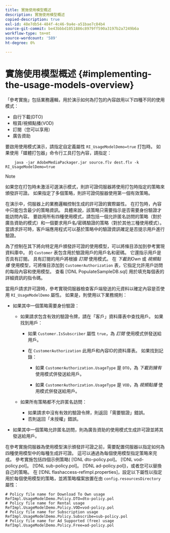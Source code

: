 ```yaml
---
title: 實施使用模型概述
description: 實施使用模型概述
copied-description: true
exl-id: 48e7db54-484f-4c46-9a4e-a51bae7c84b4
source-git-commit: be43bbbd1051886c8979ff590a3197b2a7249b6a
workflow-type: tm+mt
source-wordcount: '589'
ht-degree: 0%

---
```


# 實施使用模型概述 {#implementing-the-usage-models-overview}

「參考實施」包括業務邏輯，用於演示如何為打包的內容啟用以下四種不同的使用模式：

* 自行下載(DTO)
* 租賃/視頻點播(VOD)
* 訂閱（您可以享用）
* 廣告資助

要啟用使用模式演示，請指定自定義屬性 `RI_UsageModelDemo=true` 打包時。 如果使用「媒體打包器」命令行工具打包內容，請指定：

```
    java -jar AdobeMediaPackager.jar source.flv dest.flv -k RI_UsageModelDemo=true
```

>[!NOTE]
>
>如果您在打包時未激活可選演示模式，則許可證伺服器將使用打包時指定的策略來頒發許可證。 如果指定了多個策略，則許可證伺服器使用第一個有效策略。

在演示中，伺服器上的業務邏輯控制生成的許可證的實際屬性。 在打包時，內容中只能包含最少的策略資訊。 具體來說，該策略只需要指示是否需要身份驗證才能訪問內容。 要啟用所有四種使用模式，請包括一個允許匿名訪問的策略（對於廣告資助的模式）和一個要求用戶名/密碼驗證的策略（對於其他三種使用模式）。 當請求許可時，客戶端應用程式可以基於策略中的驗證資訊確定是否提示用戶進行驗證。

為了控制在其下將向特定用戶頒發許可證的使用模型，可以將條目添加到參考實現資料庫中。 的 `Customer` 表包含用於驗證用戶的用戶名和密碼。 它還指示用戶是否具有訂閱。 具有訂閱的用戶將根據 *訂閱* 使用模式。 在 *下載到Own* 或 *視頻點播* 使用模型，可將條目添加到 `CustomerAuthorization` 表，它指定允許用戶訪問的每段內容和使用模型。 查看 [!DNL PopulateSampleDB.sql] 用於填充每個表的詳細資訊的指令碼。

當用戶請求許可證時，參考實現伺服器檢查客戶端發送的元資料以確定內容是否使用 `RI_UsageModelDemo` 屬性。 如果是，則使用以下業務規則：

* 如果其中一個策略需要身份驗證：

   * 如果請求包含有效的驗證令牌，請在「客戶」資料庫表中查找用戶。 如果找到用戶：

      * 如果 `Customer.IsSubscriber` 屬性 `true`，為 *訂閱* 使用模式併發送給用戶。

      * 在 `CustomerAuthorization` 此用戶和內容ID的資料庫表。 如果找到記錄：

         * 如果 `CustomerAuthorization.UsageType` 是 `DTO`，為 *下載到擁有* 使用模式併發送給用戶。

         * 如果 `CustomerAuthorization.UsageType` 是 `VOD`，為 *視頻點播* 使用模式併發送給用戶。
   * 如果所有策略都不允許匿名訪問：

      * 如果請求中沒有有效的驗證令牌，則返回「需要驗證」錯誤。
      * 否則返回「未授權」錯誤。


* 如果其中一個策略允許匿名訪問，則為廣告資助的使用模式生成許可證並將其發送給用戶。

在參考實施伺服器為使用模型演示頒發許可證之前，需要配置伺服器以指定如何為四種使用模型中的每種生成許可證。 這可以通過為每個使用模型指定策略來完成。 參考實施包括四個示例策略( [!DNL dto-policy.pol]。 [!DNL vod-policy.pol]。 [!DNL sub-policy.pol]。 [!DNL ad-policy.pol])，或者您可以替換自己的策略。 在 [!DNL flashaccess-refimpl.properties]，設定以下屬性以指定用於每個使用模型的策略，並將策略檔案放置在由 `config.resourcesDirectory` 屬性：

```
# Policy file name for Download To Own usage  
RefImpl.UsageModelDemo.Policy.DTO=dto-policy.pol  
# Policy file name for Rental usage  
RefImpl.UsageModelDemo.Policy.VOD=vod-policy.pol  
# Policy file name for Subscription usage  
RefImpl.UsageModelDemo.Policy.Subscribe=sub-policy.pol  
# Policy file name for Ad Supported (free) usage  
RefImpl.UsageModelDemo.Policy.Free=ad-policy.pol
```
